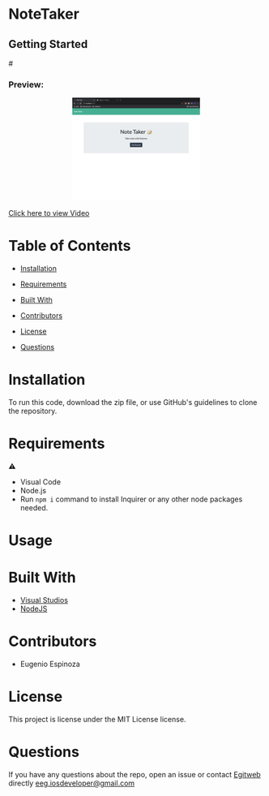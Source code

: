 # NoteTaker
<h2>Getting Started</h2>
<p>#</p>
<h3>Preview:</h3>

<p align="center">
  <img src="https://github.com/egitweb/NoteTaker/blob/main/note-taker-preview.png?raw=true" height="40%" width="50%" title="NoteTaker Preview">
 
 [Click here to view Video](#)
</p>

# Table of Contents 
  
  * [Installation](#installation)
  
  * [Requirements](#requirements)
  
  * [Built&nbsp;With](#builtwith)
  
  * [Contributors](#contributors)
  
  * [License](#license)
  
  * [Questions](#questions)

# Installation

To run this code, download the zip file, or use GitHub's guidelines to clone the repository.

# Requirements

⚠️ 
* Visual Code
* Node.js
* Run ``` npm i ``` command to install Inquirer or any other node packages needed.

# Usage


# Built&nbsp;With
* [Visual Studios](https://visualstudio.microsoft.com/)
* [NodeJS](https://nodejs.org/) 

# Contributors

* Eugenio Espinoza


# License

This project is license under the MIT License license.
  

# Questions
  
If you have any questions about the repo, open an issue or contact [Egitweb](https://github.com/egitweb) directly eeg.iosdeveloper@gmail.com

